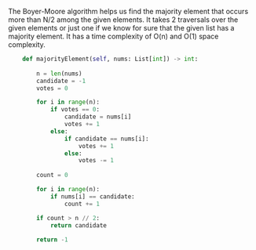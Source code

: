 The Boyer-Moore algorithm helps us find the majority element that occurs more than N/2 among the given elements. It takes 2 traversals over the given elements or just one if we know for sure that the given list has a majority element.
It has a time complexity of O(n) and O(1) space complexity.

```python
    def majorityElement(self, nums: List[int]) -> int:
        
        n = len(nums)
        candidate = -1
        votes = 0

        for i in range(n):
            if votes == 0:
                candidate = nums[i]
                votes += 1
            else:
                if candidate == nums[i]:
                    votes += 1
                else:
                    votes -= 1
        
        count = 0

        for i in range(n):
            if nums[i] == candidate:
                count += 1

        if count > n // 2:
            return candidate
        
        return -1     
```
